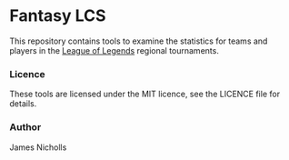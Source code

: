 # Fantasy LCS

This repository contains tools to examine the statistics for teams and players in the [League of Legends](http://www.lolesports.com/) regional tournaments.

### Licence
These tools are licensed under the MIT licence, see the LICENCE file for details.

### Author
James Nicholls
